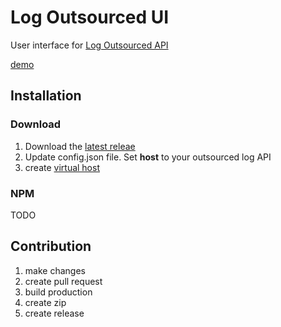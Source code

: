 # Log Outsourced UI

User interface for [Log Outsourced API](https://github.com/pipan/log-outsourced-api)

[demo](https://log-demo.ovaldo.sk)

## Installation

### Download

1. Download the [latest releae](https://github.com/pipan/log-outsourced-ui/releases/download/v0.1.1/outsourced-log-v0.1.2.zip)
2. Update config.json file. Set __host__ to your outsourced log API
3. create [virtual host]()

### NPM

TODO

## Contribution

1. make changes
2. create pull request
3. build production
4. create zip
5. create release
